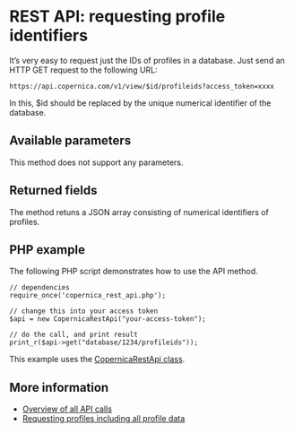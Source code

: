 # REST API: requesting profile identifiers

It’s very easy to request just the IDs of profiles in a database. Just send an HTTP GET request to the following URL:

`https://api.copernica.com/v1/view/$id/profileids?access_token=xxxx`

In this, $id should be replaced by the unique numerical identifier of the database.

## Available parameters

This method does not support any parameters.

## Returned fields

The method retuns a JSON array consisting of numerical identifiers of profiles.

## PHP example
The following PHP script demonstrates how to use the API method.

	// dependencies
	require_once('copernica_rest_api.php');

	// change this into your access token
	$api = new CopernicaRestApi("your-access-token");

	// do the call, and print result
	print_r($api->get("database/1234/profileids"));

This example uses the [CopernicaRestApi class](rest-php).

## More information

- [Overview of all API calls](rest-api)
- [Requesting profiles including all profile data](rest-get-database-profiles)

